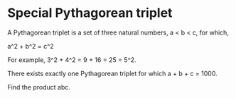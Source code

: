 # Special Pythagorean triplet

A Pythagorean triplet is a set of three natural numbers, a < b < c, for which,
  
a^2 + b^2 = c^2

For example, 3^2 + 4^2 = 9 + 16 = 25 = 5^2.
  
There exists exactly one Pythagorean triplet for which a + b + c = 1000.

Find the product abc.
